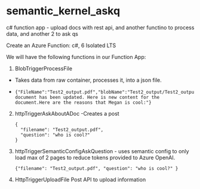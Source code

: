 # semantic_kernel_askq
c# function app - upload docs with rest api, and another functino to process data, and another 2 to ask qs

Create an Azure Function: c#, 6 Isolated LTS 

We will have the following functions in our Function App:

1. BlobTriggerProcessFile
  - Takes data from raw container, processes it, into a json file.
  - ```
    {"FileName":"Test2_output.pdf","blobName":"Test2_output/Test2_output_1.json","Content":"This document has been updated. Here is new content for the document.Here are the reasons that Megan is cool:"}
    ```

2. httpTriggerAskAboutADoc
   -Creates a post
   ```
   {
     "filename": "Test2_output.pdf",
     "question": "who is cool?"
   }
   ```

4. httpTriggerSemanticConfigAskQuestion - uses semantic config to only load max of 2 pages to reduce tokens provided to Azure OpenAI.
   ```
   {"filename": "Test2_output.pdf", "question": "who is cool?" }
   ```

6. HttpTriggerUploadFile
   Post API to upload information
   
